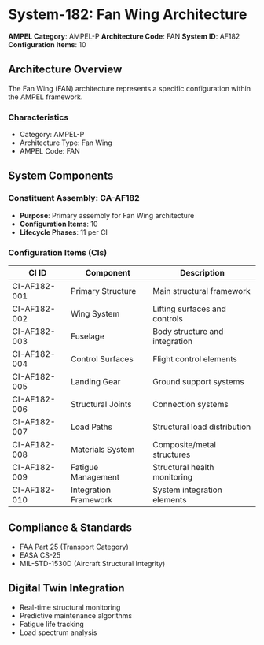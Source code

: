 # System-182: Fan Wing Architecture

**AMPEL Category**: AMPEL-P
**Architecture Code**: FAN
**System ID**: AF182
**Configuration Items**: 10

## Architecture Overview

The Fan Wing (FAN) architecture represents a specific configuration within the AMPEL framework.

### Characteristics
- Category: AMPEL-P
- Architecture Type: Fan Wing
- AMPEL Code: FAN

## System Components

### Constituent Assembly: CA-AF182
- **Purpose**: Primary assembly for Fan Wing architecture
- **Configuration Items**: 10
- **Lifecycle Phases**: 11 per CI

### Configuration Items (CIs)

| CI ID | Component | Description |
|-------|-----------|-------------|
| CI-AF182-001 | Primary Structure | Main structural framework |
| CI-AF182-002 | Wing System | Lifting surfaces and controls |
| CI-AF182-003 | Fuselage | Body structure and integration |
| CI-AF182-004 | Control Surfaces | Flight control elements |
| CI-AF182-005 | Landing Gear | Ground support systems |
| CI-AF182-006 | Structural Joints | Connection systems |
| CI-AF182-007 | Load Paths | Structural load distribution |
| CI-AF182-008 | Materials System | Composite/metal structures |
| CI-AF182-009 | Fatigue Management | Structural health monitoring |
| CI-AF182-010 | Integration Framework | System integration elements |

## Compliance & Standards
- FAA Part 25 (Transport Category)
- EASA CS-25
- MIL-STD-1530D (Aircraft Structural Integrity)

## Digital Twin Integration
- Real-time structural monitoring
- Predictive maintenance algorithms
- Fatigue life tracking
- Load spectrum analysis
